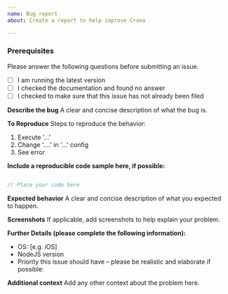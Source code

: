 ```yaml
---
name: Bug report
about: Create a report to help improve Crana

---
```


### Prerequisites

Please answer the following questions before submitting an issue. 

- [ ] I am running the latest version
- [ ] I checked the documentation and found no answer
- [ ] I checked to make sure that this issue has not already been filed

**Describe the bug**
A clear and concise description of what the bug is.

**To Reproduce**
Steps to reproduce the behavior:

1. Execute  '...'
2. Change '....' in '...' config
3. See error

**Include a reproducible code sample here, if possible:**
```js

// Place your code here

```

**Expected behavior**
A clear and concise description of what you expected to happen.

**Screenshots**
If applicable, add screenshots to help explain your problem.

**Further Details (please complete the following information):**
 - OS: [e.g. iOS]
 - NodeJS version
 - Priority this issue should have – please be realistic and elaborate if possible:

**Additional context**
Add any other context about the problem here.